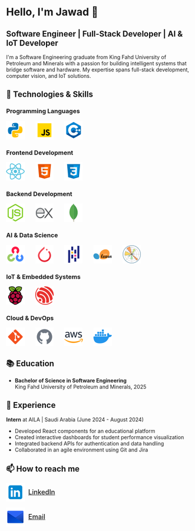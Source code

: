 # Hello, I'm Jawad 👋

## Software Engineer | Full-Stack Developer | AI & IoT Developer

I'm a Software Engineering graduate from King Fahd University of Petroleum and Minerals with a passion for building intelligent systems that bridge software and hardware. My expertise spans full-stack development, computer vision, and IoT solutions.

## 🚀 Technologies & Skills

### Programming Languages

<p>
  <img src="icons/python.png" alt="Python" width="50" height="50" style="margin-right: 25px"/>
  <img src="icons/javascript.png" alt="JavaScript" width="50" height="50" style="margin-right: 25px"/>
  <img src="icons/c++.png" alt="C++" width="50" height="50" style="margin-right: 25px"/>
</p>

### Frontend Development

<p>
  <img src="icons/react.png" alt="React" width="50" height="50" style="margin-right: 25px"/>
  <img src="icons/html-5.png" alt="HTML5" width="50" height="50" style="margin-right: 25px"/>
  <img src="icons/css.png" alt="CSS3" width="50" height="50" style="margin-right: 25px"/>
</p>

### Backend Development

<p>
  <img src="icons/Node.js.png" alt="Node.js" width="50" height="50" style="margin-right: 25px"/>
  <img src="icons/express-js.png" alt="Express.js" width="50" height="50" style="margin-right: 25px"/>
  <img src="icons/mongodb.png" alt="MongoDB" width="50" height="50" style="margin-right: 25px"/>
</p>

### AI & Data Science

<p>
  <img src="icons/opencv.png" alt="OpenCV" width="50" height="50" style="margin-right: 25px"/>
  <img src="icons/pytorch.png" alt="PyTorch" width="50" height="50" style="margin-right: 25px"/>
  <img src="icons/pandas.png" alt="Pandas" width="50" height="50" style="margin-right: 25px"/>
  <img src="icons/scikit-learn.png" alt="scikit-learn" width="50" height="50" style="margin-right: 25px"/>
  <img src="icons/Matplotlib.png" alt="MatplotLib" width="50" height="50" style="margin-right: 25px"/>
</p>

### IoT & Embedded Systems

<p>
  <img src="icons/raspberry-pi.png" alt="Raspberry Pi" width="50" height="50" style="margin-right: 25px"/>
  <img src="icons/Espressif.png" alt="ESP32" width="50" height="50" style="margin-right: 25px"/>
</p>

### Cloud & DevOps

<p>
  <img src="icons/git.png" alt="Git" width="50" height="50" style="margin-right: 25px"/>
  <img src="icons/github-gray.png" alt="GitHub" width="50" height="50" style="margin-right: 25px"/>
  <img src="icons/aws.png" alt="AWS" width="50" height="50" style="margin-right: 25px"/>
  <img src="icons/docker.png" alt="Docker" width="50" height="50" style="margin-right: 25px"/>
</p>

## 📚 Education

- **Bachelor of Science in Software Engineering**  
  King Fahd University of Petroleum and Minerals, 2025

## 💼 Experience

**Intern** at AILA | Saudi Arabia (June 2024 - August 2024)

- Developed React components for an educational platform
- Created interactive dashboards for student performance visualization
- Integrated backend APIs for authentication and data handling
- Collaborated in an agile environment using Git and Jira

## 📫 How to reach me

<p>
  <a href="https://www.linkedin.com/in/jawadalmuttawa/" style="text-decoration: none; margin-right: 20px; display: inline-flex; align-items: center;">
    <img src="icons/linkedin.png" alt="LinkedIn" width="50" height="50" style="margin-right: 10px;"/>
    <span style="text-decoration: underline; font-size: 18px; font-weight: 500;">LinkedIn</span>
  </a>
</p>
<p>
  <a href="mailto:almuttawa.jawad@gmail.com" style="text-decoration: none; display: inline-flex; align-items: center;">
    <img src="icons/email.png" alt="Email" width="50" height="50" style="margin-right: 10px;"/>
    <span style="text-decoration: underline; font-size: 18px; font-weight: 500;">Email</span>
  </a>
</p>

